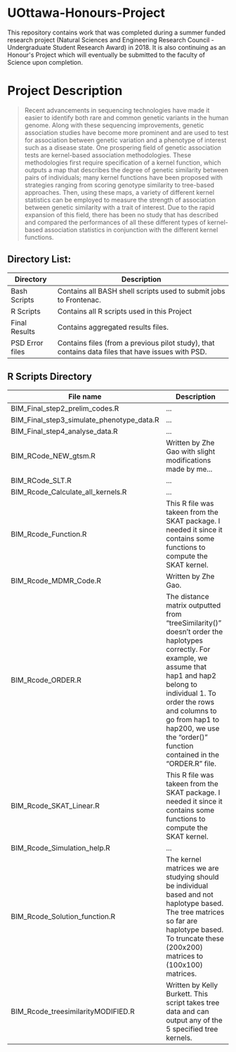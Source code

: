 # UOttawa-Honours-Project
This repository contains work that was completed during a summer funded research project (Natural Sciences and Engineering Research Council - Undergraduate Student Research Award)  in 2018. It is also continuing as an Honour's Project which will eventually be submitted to the faculty of Science upon completion. 


# Project Description

> Recent advancements in sequencing technologies have made it easier to identify both rare and common genetic variants in the human genome. Along with these sequencing improvements, genetic association studies have become more prominent and are used to test for association between genetic variation and a phenotype of interest such as a disease state. One prospering field of genetic association tests are kernel-based association methodologies. These methodologies first require specification of a kernel function, which outputs a map that describes the degree of genetic similarity between pairs of individuals; many kernel functions have been proposed with strategies ranging from scoring genotype similarity to tree-based approaches. Then, using these maps, a variety of different kernel statistics can be employed to measure the strength of association between genetic similarity with a trait of interest. Due to the rapid expansion of this field, there has been no study that has described and compared the performances of all these different types of kernel-based association statistics in conjunction with the different kernel functions. 


## Directory List:

Directory | Description
--------- | ---------
Bash Scripts | Contains all BASH shell scripts used to submit jobs to Frontenac. 
R Scripts | Contains all R scripts used in this Project
Final Results | Contains aggregated results files.
PSD Error files | Contains files (from a previous pilot study), that contains data files that have issues with PSD.


## R Scripts Directory

File name | Description
--------- | ---------
BIM_Final_step2_prelim_codes.R | ...
BIM_Final_step3_simulate_phenotype_data.R	 | ...
BIM_Final_step4_analyse_data.R | ...
BIM_RCode_NEW_gtsm.R | Written by Zhe Gao with slight modifications made by me...
BIM_RCode_SLT.R | ...
BIM_Rcode_Calculate_all_kernels.R | ...
BIM_Rcode_Function.R | This R file was takeen from the SKAT package. I needed it since it contains some functions to compute the SKAT kernel.
BIM_Rcode_MDMR_Code.R | Written by Zhe Gao. 
BIM_Rcode_ORDER.R | The distance matrix outputted from “treeSimilarity()” doesn’t order the haplotypes correctly. For example, we assume that hap1 and hap2 belong to individual 1. To order the rows and columns to go from hap1 to hap200, we use the “order()” function contained in the “ORDER.R” file.
BIM_Rcode_SKAT_Linear.R | This R file was takeen from the SKAT package. I needed it since it contains some functions to compute the SKAT kernel.
BIM_Rcode_Simulation_help.R | ...
BIM_Rcode_Solution_function.R | The kernel matrices we are studying should be individual based and not haplotype based. The tree matrices so far are haplotype based. To truncate these (200x200) matrices to (100x100) matrices.
BIM_Rcode_treesimilarityMODIFIED.R | Written by Kelly Burkett. This script takes tree data and can output any of the 5 specified tree kernels.
